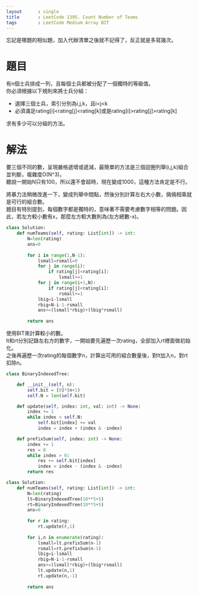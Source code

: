 ```yaml
--- 
layout      : single
title       : LeetCode 1395. Count Number of Teams
tags        : LeetCode Medium Array BIT
---
```

忘記是哪題的相似題，加入代辦清單之後就不記得了，反正就是多寫幾次。

# 題目
有n個士兵排成一列，且每個士兵都被分配了一個獨特的等級值。  
你必須根據以下規則來將士兵分組：  
- 選擇三個士兵，索引分別為i,j,k，且i<j<k
- 必須滿足rating[i]<rating[j]<rating[k]或是rating[i]>rating[j]>rating[k]

求有多少可以分組的方法。

# 解法
要三個不同的數，呈現嚴格遞增或遞減，最簡單的方法是三個迴圈列舉(i,j,k)組合並判斷，複雜度O(N^3)。  
聽說一開始N只有100，所以還不會超時，現在變成1000，這種方法肯定是不行。  

將暴力法稍微改進一下，變成列舉中間點，然後分別計算左右大小數，倆倆相乘就是可行的組合數。  
題目有特別提到，每個數字都是獨特的，意味著不需要考慮數字相等的問題。因此，若左方較小數有x，那麼左方較大數則為(左方總數-x)。

```python
class Solution:
    def numTeams(self, rating: List[int]) -> int:
        N=len(rating)
        ans=0
        
        for i in range(1,N-1):
            lsmall=rsmall=0
            for j in range(i):
                if rating[j]<rating[i]:
                    lsmall+=1
            for j in range(i+1,N):
                if rating[j]<rating[i]:
                    rsmall+=1
            lbig=i-lsmall
            rbig=N-i-1-rsmall
            ans+=(lsmall*rbig)+(lbig*rsmall)
            
        return ans
```

使用BIT來計算較小的數。  
lt和rt分別記錄左右方的數字，一開始要先遍歷一次rating，全部加入rt裡面做初始化。  
之後再遍歷一次rating的每個數字n，計算出可用的組合數量後，對lt加入n，對rt扣除n。

```python
class BinaryIndexedTree:

    def __init__(self, n):
        self.bit = [0]*(n+1)
        self.N = len(self.bit)

    def update(self, index: int, val: int) -> None:
        index += 1
        while index < self.N:
            self.bit[index] += val
            index = index + (index & -index)

    def prefixSum(self, index: int) -> None:
        index += 1
        res = 0
        while index > 0:
            res += self.bit[index]
            index = index - (index & -index)
        return res

class Solution:
    def numTeams(self, rating: List[int]) -> int:
        N=len(rating)
        lt=BinaryIndexedTree(10**5+5)
        rt=BinaryIndexedTree(10**5+5)
        ans=0
        
        for r in rating:
            rt.update(r,1)
        
        for i,n in enumerate(rating):
            lsmall=lt.prefixSum(n-1)
            rsmall=rt.prefixSum(n-1)
            lbig=i-lsmall
            rbig=N-i-1-rsmall
            ans+=(lsmall*rbig)+(lbig*rsmall)
            lt.update(n,1)
            rt.update(n,-1)
            
        return ans
```